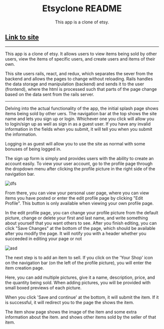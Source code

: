 # <div style="text-align:center">Etsyclone README</div>

<div style="text-align:center">This app is a clone of etsy.</div>

## [Link to site](https://etsycloneaa.herokuapp.com/)

------------------------

This app is a clone of etsy. It allows users to view items being sold by other users, view the items of specific users, and create users and items of their own.

This site users rails, react, and redux, which separates the sever from the backend and allows the pages to change without reloading. Rails handles the data storage and manipulation (backend) and sends it to the user (frontend), where the html is processed such that parts of the page change based on the data sent from the rails server.

-----------------------------

Delving into the actual functionality of the app, the initial splash page shows items being sold by other uers. The navigation bar at the top shows the site name and lets you sign up or login. Whichever one you click will allow you to login/sign up as well as sign in as a guest user. If you have any invalid information in the fields when you submit, it will tell you when you submit the information.

Logging in as guest will allow you to use the site as normal with some bonuses of being logged in.

The sign up form is simply and provides users with the ability to create an account easily. To view your user account, go to the profile page through the dropdown menu after clicking the profile picture in the right side of the navigation bar.

![dfs](https://image.ibb.co/k3gFdK/Screen_Shot_2018_08_17_at_3_38_22_PM.png)

From there, you can view your personal user page, where you can view items you have posted or enter the edit profile page by clicking "Edit Profile". This button is only available when viewing your own profile page.

In the edit profile page, you can change your profile picture from the default picture, change or delete your first and last name, and write something about yourself that you want others to see. After you finish editing, you can click "Save Changes" at the bottom of the page, which should be available after you modify the page. It will notify you with a header whether you succeeded in editing your page or not

![asd](https://preview.ibb.co/hPOdyK/Screen_Shot_2018_08_17_at_3_45_39_PM.png)

The next step is to add an item to sell. If you click on the 'Your Shop' icon on the navigation bar (on the left of the profile picture), you will enter the item creation page.

Here, you can add multiple pictures, give it a name, description, price, and the quantity being sold. When adding pictures, you will be provided with small boxed previews of each picture.

When you click 'Save and continue' at the bottom, it will submit the item. If it is successful, it will redirect you to the page the shows the item.

The item show page shows the image of the item and some extra information about the item. and shows other items sold by the seller of that item.
